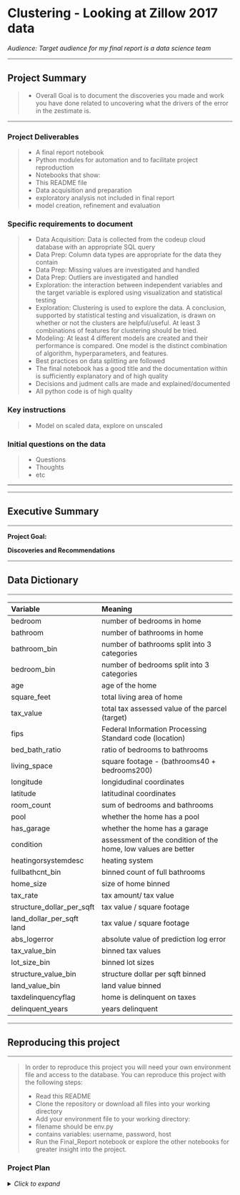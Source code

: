 # Clustering - Looking at Zillow 2017 data
*Audience: Target audience for my final report is a data science team*


<hr style="background-color:silver;height:3px;" />

## Project Summary

> - Overall Goal is to document the discoveries you made and work you have done related to uncovering what the drivers of the error in the zestimate is.

<hr style="background-color:silver;height:3px;" />

### Project Deliverables
> - A final report notebook
> - Python modules for automation and to facilitate project reproduction
> - Notebooks that show:
> - This README file
>  - Data acquisition and preparation 
>  - exploratory analysis not included in final report
>  - model creation, refinement and evaluation

### Specific requirements to document
> - Data Acquisition: Data is collected from the codeup cloud database with an appropriate SQL query
> - Data Prep: Column data types are appropriate for the data they contain
> - Data Prep: Missing values are investigated and handled
> - Data Prep: Outliers are investigated and handled
> - Exploration: the interaction between independent variables and the target variable is explored using visualization and statistical testing
> - Exploration: Clustering is used to explore the data. A conclusion, supported by statistical testing and visualization, is drawn on whether or not the clusters are helpful/useful. At least 3 combinations of features for clustering should be tried.
> - Modeling: At least 4 different models are created and their performance is compared. One model is the distinct combination of algorithm, hyperparameters, and features.
> - Best practices on data splitting are followed
> - The final notebook has a good title and the documentation within is sufficiently explanatory and of high quality
> - Decisions and judment calls are made and explained/documented
> - All python code is of high quality


### Key instructions
> - Model on scaled data, explore on unscaled

### Initial questions on the data

>  - Questions
>  - Thoughts
>  - etc

---

<hr style="background-color:silver;height:3px;" />

## Executive Summary
<hr style="background-color:silver;height:3px;" />

**Project Goal:**

**Discoveries and Recommendations**


<hr style="background-color:silver;height:3px;" />

## Data Dictionary
<hr style="background-color:silver;height:3px;" />

|Variable|	Meaning|
|:-------|:----------|
|bedroom|	number of bedrooms in home|
|bathroom|number of bathrooms in home|
|bathroom_bin|	number of bathrooms split into 3 categories|
|bedroom_bin|	number of bedrooms split into 3 categories|
|age|	age of the home|
|square_feet|	total living area of home|
|tax_value|	total tax assessed value of the parcel (target)|
|fips|	Federal Information Processing Standard code (location)|
|bed_bath_ratio|	ratio of bedrooms to bathrooms|
|living_space|	square footage - (bathrooms40 + bedrooms200)|
|longitude|longidudinal coordinates|
|latitude| latitudinal coordinates|
|room_count|	sum of bedrooms and bathrooms|
|pool|	whether the home has a pool|
|has_garage|	whether the home has a garage|
|condition|	assessment of the condition of the home, low values are better|
|heatingorsystemdesc|	heating system|
|fullbathcnt_bin|	binned count of full bathrooms|
|home_size|	size of home binned|
|tax_rate|	tax amount/ tax value|
|structure_dollar_per_sqft|	tax value / square footage|
|land_dollar_per_sqft	land| tax value / square footage|
|abs_logerror|	absolute value of prediction log error|
|tax_value_bin|	binned tax values|
|lot_size_bin|	binned lot sizes|
|structure_value_bin|	structure dollar per sqft binned|
|land_value_bin|	land value binned|
|taxdelinquencyflag|	home is delinquent on taxes|
|delinquent_years|	years delinquent|


<hr style="background-color:silver;height:3px;" />

## Reproducing this project
<hr style="background-color:silver;height:3px;" />

> In order to reproduce this project you will need your own environment file and access to the database. You can reproduce this project with the following steps:
> - Read this README
> - Clone the repository or download all files into your working directory
> - Add your environment file to your working directory:
>  - filename should be env.py
>  - contains variables: username, password, host
> - Run the Final_Report notebook or explore the other notebooks for greater insight into the project.

### Project Plan 

<details>
  <summary><i>Click to expand</i></summary>
  <ul>
   <li><b>Acquire</b> data from XXXX</li>
    <li>Clean and <b>prepare</b>data for the exploration. </li>
    <li>Create wrangle.py to store functions I created to automate the cleaning and preparation process.</li>
    <li>Separate train, validate, test subsets and scaled data.</li>
    <li><b>Explore</b> the data through visualizations; Document findings and takeaways.</li>
    <li>Perform <b>modeling</b>:
    <ul>
        <li>Identify model evaluation criteria</li>
        <li>Create at least three different models.</li>
        <li>Evaluate models on appropriate data subsets.</li>
    </ul>
    </li>
    <li>Create <b>Final Report</b> notebook with a curtailed version of the above steps.</li>
    <li>Create and review README. </li>
    
  </ul>
</details
